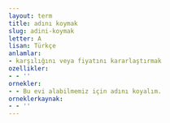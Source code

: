 ```yaml
---
layout: term
title: adını koymak
slug: adini-koymak
letter: A
lisan: Türkçe
anlamlar:
- karşılığını veya fiyatını kararlaştırmak
ozellikler:
- - ''
ornekler:
- - Bu evi alabilmemiz için adını koyalım.
orneklerkaynak:
- - ''
---
```

